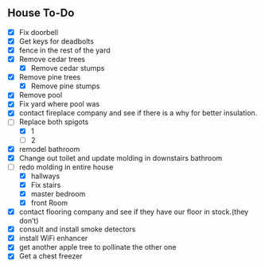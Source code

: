 ## House To-Do

- [x] Fix doorbell
- [x] Get keys for deadbolts
- [x] fence in the rest of the yard
- [x] Remove cedar trees
  - [x] Remove cedar stumps
- [x] Remove pine trees
  - [x] Remove pine stumps
- [x] Remove pool
- [x] Fix yard where pool was
- [x] contact fireplace company and see if there is a why for better insulation.
- [ ] Replace both spigots
  - [x] 1
  - [ ] 2
- [x] remodel bathroom
- [x] Change out toilet and update molding in downstairs bathroom
- [ ] redo molding in entire house
  - [x] hallways
  - [x] Fix stairs
  - [x] master bedroom
  - [x] front Room
- [x] contact flooring company and see if they have our floor in stock.(they don’t)
- [x] consult and install smoke detectors
- [x] install WiFi enhancer
- [x] get another apple tree to pollinate the other one
- [x] Get a chest freezer
